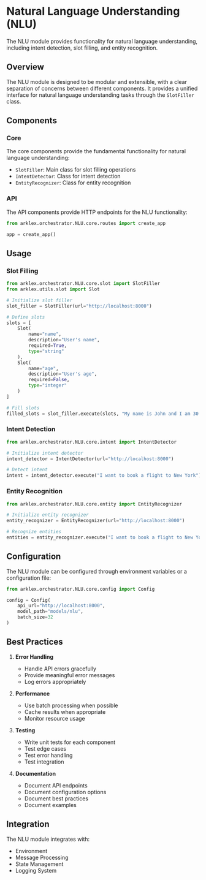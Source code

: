# Natural Language Understanding (NLU)

The NLU module provides functionality for natural language understanding, including
intent detection, slot filling, and entity recognition.

## Overview

The NLU module is designed to be modular and extensible, with a clear separation of
concerns between different components. It provides a unified interface for natural
language understanding tasks through the `SlotFiller` class.

## Components

### Core

The core components provide the fundamental functionality for natural language
understanding:

- `SlotFiller`: Main class for slot filling operations
- `IntentDetector`: Class for intent detection
- `EntityRecognizer`: Class for entity recognition

### API

The API components provide HTTP endpoints for the NLU functionality:

```python
from arklex.orchestrator.NLU.core.routes import create_app

app = create_app()
```

## Usage

### Slot Filling

```python
from arklex.orchestrator.NLU.core.slot import SlotFiller
from arklex.utils.slot import Slot

# Initialize slot filler
slot_filler = SlotFiller(url="http://localhost:8000")

# Define slots
slots = [
    Slot(
        name="name",
        description="User's name",
        required=True,
        type="string"
    ),
    Slot(
        name="age",
        description="User's age",
        required=False,
        type="integer"
    )
]

# Fill slots
filled_slots = slot_filler.execute(slots, "My name is John and I am 30 years old")
```

### Intent Detection

```python
from arklex.orchestrator.NLU.core.intent import IntentDetector

# Initialize intent detector
intent_detector = IntentDetector(url="http://localhost:8000")

# Detect intent
intent = intent_detector.execute("I want to book a flight to New York")
```

### Entity Recognition

```python
from arklex.orchestrator.NLU.core.entity import EntityRecognizer

# Initialize entity recognizer
entity_recognizer = EntityRecognizer(url="http://localhost:8000")

# Recognize entities
entities = entity_recognizer.execute("I want to book a flight to New York")
```

## Configuration

The NLU module can be configured through environment variables or a configuration file:

```python
from arklex.orchestrator.NLU.core.config import Config

config = Config(
    api_url="http://localhost:8000",
    model_path="models/nlu",
    batch_size=32
)
```

## Best Practices

1. **Error Handling**
   - Handle API errors gracefully
   - Provide meaningful error messages
   - Log errors appropriately

2. **Performance**
   - Use batch processing when possible
   - Cache results when appropriate
   - Monitor resource usage

3. **Testing**
   - Write unit tests for each component
   - Test edge cases
   - Test error handling
   - Test integration

4. **Documentation**
   - Document API endpoints
   - Document configuration options
   - Document best practices
   - Document examples

## Integration

The NLU module integrates with:

- Environment
- Message Processing
- State Management
- Logging System
